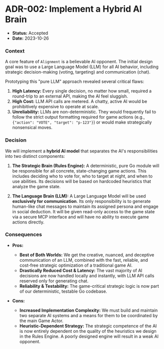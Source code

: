 
# ADR-002: Implement a Hybrid AI Brain

*   **Status:** Accepted
*   **Date:** 2023-10-26

### Context

A core feature of `Alignment` is a believable AI opponent. The initial design goal was to use a Large Language Model (LLM) for all AI behavior, including strategic decision-making (voting, targeting) and communication (chat).

Prototyping this "pure LLM" approach revealed several critical flaws:
1.  **High Latency:** Every single decision, no matter how small, required a round-trip to an external API, making the AI feel sluggish.
2.  **High Cost:** LLM API calls are metered. A chatty, active AI would be prohibitively expensive to operate at scale.
3.  **Unreliability:** LLMs are non-deterministic. They would frequently fail to follow the strict output formatting required for game actions (e.g., `{"action": "VOTE", "target": "p-123"}`) or would make strategically nonsensical moves.

### Decision

We will implement a **hybrid AI model** that separates the AI's responsibilities into two distinct components:

1.  **The Strategic Brain (Rules Engine):** A deterministic, pure Go module will be responsible for all concrete, state-changing game actions. This includes deciding who to vote for, who to target at night, and when to use abilities. Its decisions will be based on hardcoded heuristics that analyze the game state.

2.  **The Language Brain (LLM):** A Large Language Model will be used **exclusively for communication**. Its only responsibility is to generate human-like chat messages to maintain its assigned persona and engage in social deduction. It will be given read-only access to the game state via a secure MCP interface and will have no ability to execute game actions directly.

### Consequences

*   **Pros:**
    *   **Best of Both Worlds:** We get the creative, nuanced, and deceptive communication of an LLM, combined with the fast, reliable, and cost-free strategic optimization of a traditional game AI.
    *   **Drastically Reduced Cost & Latency:** The vast majority of AI decisions are now handled locally and instantly, with LLM API calls reserved only for generating chat.
    *   **Reliability & Testability:** The game-critical strategic logic is now part of our deterministic, testable Go codebase.

*   **Cons:**
    *   **Increased Implementation Complexity:** We must build and maintain two separate AI systems and a means for them to be coordinated by the main Game Actor.
    *   **Heuristic-Dependent Strategy:** The strategic competence of the AI is now entirely dependent on the quality of the heuristics we design in the Rules Engine. A poorly designed engine will result in a weak AI opponent.

